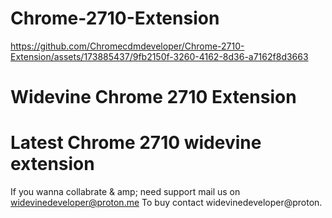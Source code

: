 # Chrome-2710-Extension

https://github.com/Chromecdmdeveloper/Chrome-2710-Extension/assets/173885437/9fb2150f-3260-4162-8d36-a7162f8d3663

# Widevine Chrome 2710 Extension  
# Latest Chrome 2710 widevine extension 

If you wanna collabrate & amp; need support mail us on widevinedeveloper@proton.me
To buy contact widevinedeveloper@proton.


